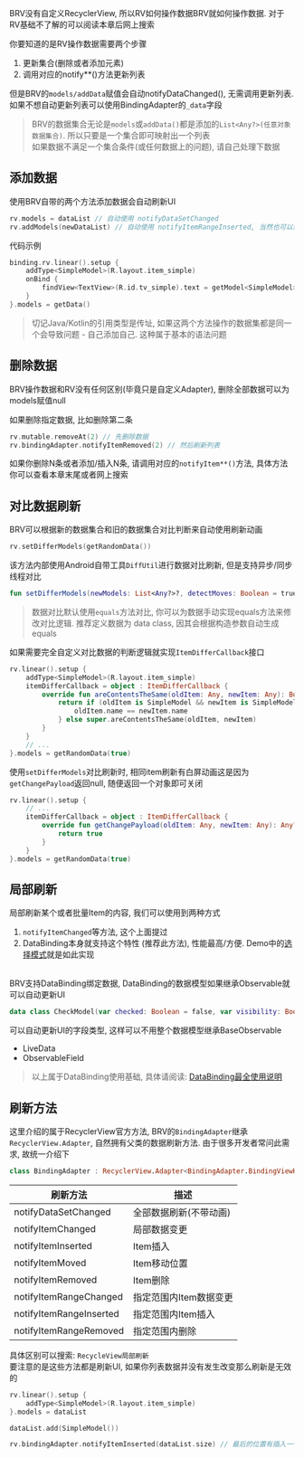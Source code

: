 
BRV没有自定义RecyclerView, 所以RV如何操作数据BRV就如何操作数据. 对于RV基础不了解的可以阅读本章后网上搜索

你要知道的是RV操作数据需要两个步骤

1. 更新集合(删除或者添加元素)
2. 调用对应的notify**()方法更新列表

但是BRV的`models/addData`赋值会自动notifyDataChanged(), 无需调用更新列表. 如果不想自动更新列表可以使用BindingAdapter的`_data`字段

> BRV的数据集合无论是`models`或`addData()`都是添加的`List<Any?>(任意对象数据集合)`. 所以只要是一个集合即可映射出一个列表 <br>
> 如果数据不满足一个集合条件(或任何数据上的问题), 请自己处理下数据


## 添加数据

使用BRV自带的两个方法添加数据会自动刷新UI

```kotlin
rv.models = dataList // 自动使用 notifyDataSetChanged
rv.addModels(newDataList) // 自动使用 notifyItemRangeInserted, 当然也可以禁止动画
```

代码示例
```kotlin
binding.rv.linear().setup {
    addType<SimpleModel>(R.layout.item_simple)
    onBind {
        findView<TextView>(R.id.tv_simple).text = getModel<SimpleModel>().name
    }
}.models = getData()
```


> 切记Java/Kotlin的引用类型是传址, 如果这两个方法操作的数据集都是同一个会导致问题 - 自己添加自己.  这种属于基本的语法问题

## 删除数据

BRV操作数据和RV没有任何区别(毕竟只是自定义Adapter), 删除全部数据可以为models赋值null

如果删除指定数据, 比如删除第二条

```kotlin
rv.mutable.removeAt(2) // 先删除数据
rv.bindingAdapter.notifyItemRemoved(2) // 然后刷新列表
```

如果你删除N条或者添加/插入N条, 请调用对应的`notifyItem**()`方法, 具体方法你可以查看本章末尾或者网上搜索

## 对比数据刷新
BRV可以根据新的数据集合和旧的数据集合对比判断来自动使用刷新动画

```kotlin
rv.setDifferModels(getRandomData())
```

该方法内部使用Android自带工具`DiffUtil`进行数据对比刷新, 但是支持异步/同步线程对比
```kotlin
fun setDifferModels(newModels: List<Any?>?, detectMoves: Boolean = true, commitCallback: Runnable? = null)
```
> 数据对比默认使用`equals`方法对比, 你可以为数据手动实现equals方法来修改对比逻辑. 推荐定义数据为 data class, 因其会根据构造参数自动生成equals

如果需要完全自定义对比数据的判断逻辑就实现`ItemDifferCallback`接口

```kotlin hl_lines="3"
rv.linear().setup {
    addType<SimpleModel>(R.layout.item_simple)
    itemDifferCallback = object : ItemDifferCallback {
        override fun areContentsTheSame(oldItem: Any, newItem: Any): Boolean {
            return if (oldItem is SimpleModel && newItem is SimpleModel) {
                oldItem.name == newItem.name
            } else super.areContentsTheSame(oldItem, newItem)
        }
    }
    // ...
}.models = getRandomData(true)
```

使用`setDifferModels`对比刷新时, 相同item刷新有白屏动画这是因为`getChangePayload`返回null, 随便返回一个对象即可关闭

```kotlin
rv.linear().setup {
    // ...
    itemDifferCallback = object : ItemDifferCallback {
        override fun getChangePayload(oldItem: Any, newItem: Any): Any? {
            return true
        }
    }
}.models = getRandomData(true)
```

## 局部刷新

局部刷新某个或者批量Item的内容, 我们可以使用到两种方式

1. `notifyItemChanged`等方法, 这个上面提过
2. DataBinding本身就支持这个特性 (推荐此方法), 性能最高/方便. Demo中的[选择模式](https://github.com/liangjingkanji/BRV/blob/master/sample/src/main/java/com/drake/brv/sample/ui/fragment/CheckModeFragment.kt)就是如此实现

<br>
BRV支持DataBinding绑定数据, DataBinding的数据模型如果继承Observable就可以自动更新UI

```kotlin
data class CheckModel(var checked: Boolean = false, var visibility: Boolean = false) : BaseObservable()
```

可以自动更新UI的字段类型, 这样可以不用整个数据模型继承BaseObservable

- LiveData
- ObservableField

> 以上属于DataBinding使用基础, 具体请阅读: [DataBinding最全使用说明 ](https://juejin.cn/post/6844903549223059463)

## 刷新方法

这里介绍的属于RecyclerView官方方法, BRV的`BindingAdapter`继承`RecyclerView.Adapter`, 自然拥有父类的数据刷新方法.
由于很多开发者常问此需求, 故统一介绍下

```kotlin
class BindingAdapter : RecyclerView.Adapter<BindingAdapter.BindingViewHolder>()
```

| 刷新方法 | 描述 |
|-|-|
| notifyDataSetChanged | 全部数据刷新(不带动画) |
| notifyItemChanged | 局部数据变更 |
| notifyItemInserted | Item插入 |
| notifyItemMoved | Item移动位置 |
| notifyItemRemoved | Item删除 |
| notifyItemRangeChanged | 指定范围内Item数据变更 |
| notifyItemRangeInserted | 指定范围内Item插入 |
| notifyItemRangeRemoved | 指定范围内删除 |

具体区别可以搜索: `RecycleView局部刷新`<br>
要注意的是这些方法都是刷新UI, 如果你列表数据并没有发生改变那么刷新是无效的

```kotlin
rv.linear().setup {
    addType<SimpleModel>(R.layout.item_simple)
}.models = dataList

dataList.add(SimpleModel())

rv.bindingAdapter.notifyItemInserted(dataList.size) // 最后的位置有插入一个新的Item
```
